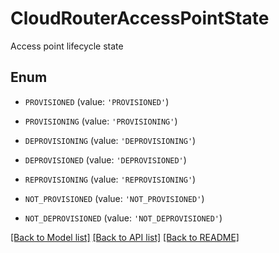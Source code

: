 # CloudRouterAccessPointState

Access point lifecycle state

## Enum

* `PROVISIONED` (value: `'PROVISIONED'`)

* `PROVISIONING` (value: `'PROVISIONING'`)

* `DEPROVISIONING` (value: `'DEPROVISIONING'`)

* `DEPROVISIONED` (value: `'DEPROVISIONED'`)

* `REPROVISIONING` (value: `'REPROVISIONING'`)

* `NOT_PROVISIONED` (value: `'NOT_PROVISIONED'`)

* `NOT_DEPROVISIONED` (value: `'NOT_DEPROVISIONED'`)

[[Back to Model list]](../README.md#documentation-for-models) [[Back to API list]](../README.md#documentation-for-api-endpoints) [[Back to README]](../README.md)


